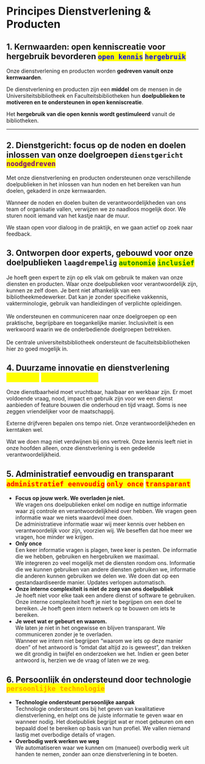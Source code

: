 # Principes Dienstverlening & Producten

## 1. Kernwaarden: open kenniscreatie voor hergebruik bevorderen <mark style="color:blue;">`open kennis`</mark>  <mark style="color:blue;">`hergebruik`</mark>

Onze dienstverlening en producten worden **gedreven vanuit onze kernwaarden**.

De dienstverlening en producten zijn een **middel** om de mensen in de Universiteitsbibliotheek en Faculteitsbibliotheken hun **doelpublieken te motiveren en te ondersteunen in open kenniscreatie**.

Het **hergebruik van die open kennis wordt gestimuleerd** vanuit de bibliotheken.

***

## **2. Dienstgericht: focus op de noden en doelen inlossen van onze doelgroepen **<mark style="color:purple;">**`dienstgericht`**</mark> <mark style="color:purple;">**`noodgedreven`**</mark>

Met onze dienstverlening en producten ondersteunen onze verschillende doelpublieken in het inlossen van hun noden en het bereiken van hun doelen, gekaderd in onze kernwaarden.

Wanneer de noden en doelen buiten de verantwoordelijkheden van ons team of organisatie vallen, verwijzen we zo naadloos mogelijk door. We sturen nooit iemand van het kastje naar de muur.

We staan open voor dialoog in de praktijk, en we gaan actief op zoek naar feedback.

## **3. Ontworpen door experts, gebouwd voor onze doelpublieken **<mark style="color:green;">**`laagdrempelig`**</mark>  <mark style="color:green;">**`autonomie`**</mark>  <mark style="color:green;">**`inclusief`**</mark>

Je hoeft geen expert te zijn op elk vlak om gebruik te maken van onze diensten en producten. Waar onze doelpublieken voor verantwoordelijk zijn, kunnen ze zelf doen. Je bent niet afhankelijk van een bibliotheekmedewerker. Dat kan je zonder specifieke vakkennis, vakterminologie, gebruik van handleidingen of verplichte opleidingen.\
\
We ondersteunen en communiceren naar onze doelgroepen op een praktische, begrijpbare en toegankelijke manier. Inclusiviteit is een werkwoord waarin we de onderbediende doelgroepen betrekken.\
\
De centrale universiteitsbibliotheek ondersteunt de faculteitsbibliotheken hier zo goed mogelijk in.

## 4. Duurzame innovatie en dienstverlening <mark style="color:yellow;">`duurzaam`</mark> <mark style="color:yellow;">`gedocumenteerd`</mark>

Onze dienstbaarheid moet vruchtbaar, haalbaar en werkbaar zijn. Er moet voldoende vraag, nood, impact en gebruik zijn voor we een dienst aanbieden of feature bouwen die onderhoud en tijd vraagt. Soms is nee zeggen vriendelijker voor de maatschappij.

Externe drijfveren bepalen ons tempo niet. Onze verantwoordelijkheden en kerntaken wel.

Wat we doen mag niet verdwijnen bij ons vertrek. Onze kennis leeft niet in onze hoofden alleen, onze dienstverlening is een gedeelde verantwoordelijkheid.

## 5. Administratief eenvoudig en transparant  <mark style="color:red;">`administratief eenvoudig`</mark>  <mark style="color:red;">`only once`</mark>  <mark style="color:red;">`transparant`</mark>

* **Focus op jouw werk. We overladen je niet.**\
  We vragen ons doelpublieken enkel om nodige en nuttige informatie waar zij controle en verantwoordelijkheid over hebben.  We vragen geen informatie waar we niets waardevol mee doen. \
  De administratieve informatie waar wij meer kennis over hebben en verantwoordelijk voor zijn, voorzien wij. We beseffen dat hoe meer we vragen, hoe minder we krijgen.
* **Only once**\
  Een keer informatie vragen is plagen, twee keer is pesten. De informatie die we hebben, gebruiken en hergebruiken we maximaal.\
  We integreren zo veel mogelijk met de diensten rondom ons. Informatie die we kunnen gebruiken van andere diensten gebruiken we, informatie die anderen kunnen gebruiken we delen we. We doen dat op een gestandaardiseerde manier. Updates verlopen automatisch.
* **Onze interne complexiteit is niet de zorg van ons doelpubliek**\
  Je hoeft niet voor elke taak een andere dienst of software te gebruiken. Onze interne complexiteit hoeft je niet te begrijpen om een doel te bereiken. Je hoeft geen intern netwerk op te bouwen om iets te bereiken.
* **Je weet wat er gebeurt en waarom.**\
  We laten je niet in het ongewisse en blijven transparant. We communiceren zonder je te overladen.\
  Wanneer we intern niet begrijpen “waarom we iets op deze manier doen” of het antwoord is “omdat dat altijd zo is geweest”, dan trekken we dit grondig in twijfel en onderzoeken we het. Indien er geen beter antwoord is, herzien we de vraag of laten we ze weg.

## 6. Persoonlijk én ondersteund door technologie <mark style="color:orange;">`persoonlijke technologie`</mark>

* **Technologie ondersteunt persoonlijke aanpak**\
  Technologie ondersteunt ons bij het geven van kwalitatieve dienstverlening, en helpt ons de juiste informatie te geven waar en wanneer nodig. Het doelpubliek begrijpt wat er moet gebeuren om een bepaald doel te bereiken op basis van hun profiel. We vallen niemand lastig met overbodige details of vragen.
* **Overbodig werk werken we weg**\
  We automatiseren waar we kunnen om (manueel) overbodig werk uit handen te nemen, zonder aan onze dienstverlening in te boeten.
